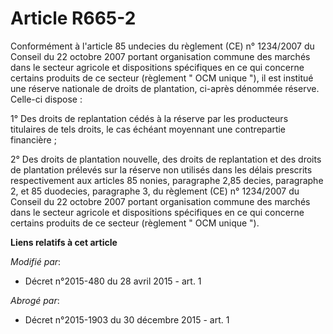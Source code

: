 # Article R665-2

Conformément à l'article 85 undecies du règlement (CE) n° 1234/2007 du Conseil du 22 octobre 2007 portant organisation
commune des marchés dans le secteur agricole et dispositions spécifiques en ce qui concerne certains produits de ce secteur
(règlement  "    OCM unique "), il est institué une réserve nationale de droits de plantation, ci-après dénommée réserve.
Celle-ci dispose :

1° Des droits de replantation cédés à la réserve par les producteurs titulaires de tels droits, le cas échéant moyennant une
contrepartie financière ;

2° Des droits de plantation nouvelle, des droits de replantation et des droits de plantation prélevés sur la réserve non
utilisés dans les délais prescrits respectivement aux articles 85 nonies, paragraphe 2,85 decies, paragraphe 2, et 85
duodecies, paragraphe 3, du règlement (CE) n° 1234/2007 du Conseil du 22 octobre 2007 portant organisation commune des
marchés dans le secteur agricole et dispositions spécifiques en ce qui concerne certains produits de ce secteur (règlement  "
OCM unique ").

**Liens relatifs à cet article**

_Modifié par_:

  - Décret n°2015-480 du 28 avril 2015 - art. 1

_Abrogé par_:

  - Décret n°2015-1903 du 30 décembre 2015 - art. 1
